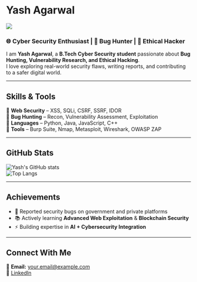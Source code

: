 # Yash Agarwal  

<a href="https://www.linkedin.com/in/yash-agarwal-5b091a290/"><img src="https://custom-icon-badges.demolab.com/badge/LinkedIn-0A66C2?logo=linkedin-white&logoColor=fff" /></a>  

### 🌐 Cyber Security Enthusiast | 🐞 Bug Hunter | 🔐 Ethical Hacker  

I am **Yash Agarwal**, a **B.Tech Cyber Security student** passionate about **Bug Hunting, Vulnerability Research, and Ethical Hacking**.  
I love exploring real-world security flaws, writing reports, and contributing to a safer digital world.  

---

## Skills & Tools  

🔹 **Web Security** – XSS, SQLi, CSRF, SSRF, IDOR  
🔹 **Bug Hunting** – Recon, Vulnerability Assessment, Exploitation  
🔹 **Languages** – Python, Java, JavaScript, C++  
🔹 **Tools** – Burp Suite, Nmap, Metasploit, Wireshark, OWASP ZAP  

---

## GitHub Stats  

![Yash's GitHub stats](https://github-readme-stats.vercel.app/api?username=Yash-Agarwal&show_icons=true&theme=radical)  
![Top Langs](https://github-readme-stats.vercel.app/api/top-langs/?username=Yash-Agarwal&layout=compact&theme=radical)  

---

## Achievements  

- 🐛 Reported security bugs on government and private platforms  
- 📚 Actively learning **Advanced Web Exploitation** & **Blockchain Security**  
- ⚡ Building expertise in **AI + Cybersecurity Integration**  

---

## Connect With Me  

📧 **Email:** your.email@example.com  
🔗 [LinkedIn](https://www.linkedin.com/in/yash-agarwal-5b091a290/)  
